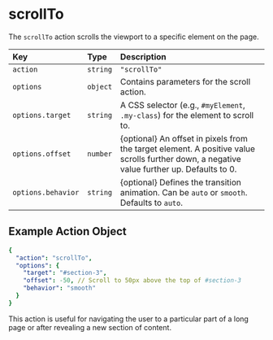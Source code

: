 # scrollTo

The `scrollTo` action scrolls the viewport to a specific element on the page.

| Key             | Type     | Description                                                                 |
| :-------------- | :------- | :-------------------------------------------------------------------------- |
| `action`        | `string` | `"scrollTo"`                                                                |
| `options`       | `object` | Contains parameters for the scroll action.                                  |
| `options.target`| `string` | A CSS selector (e.g., `#myElement`, `.my-class`) for the element to scroll to. |
| `options.offset`| `number` | {optional} An offset in pixels from the target element. A positive value scrolls further down, a negative value further up. Defaults to 0. |
| `options.behavior`| `string` | {optional} Defines the transition animation. Can be `auto` or `smooth`. Defaults to `auto`. |

## Example Action Object

```yaml
{
  "action": "scrollTo",
  "options": {
    "target": "#section-3",
    "offset": -50, // Scroll to 50px above the top of #section-3
    "behavior": "smooth"
  }
}
```

This action is useful for navigating the user to a particular part of a long page or after revealing a new section of content. 